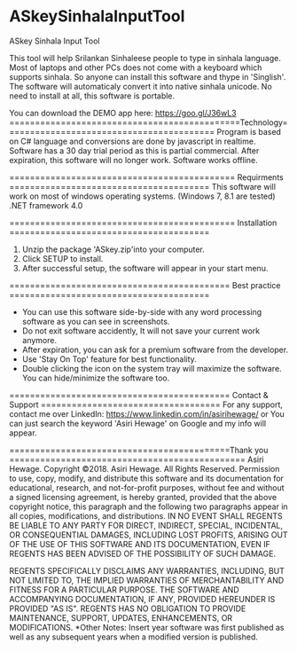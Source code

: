 # ASkeySinhalaInputTool
ASkey Sinhala Input Tool

This tool will help Srilankan Sinhaleese people to type in sinhala language. Most of laptops and other PCs does not come with a keyboard which supports sinhala. So anyone can install this software and thype in 'Singlish'. The software will automaticaly convert it into native sinhala unicode. 
No need to install at all, this software is portable.

You can download the DEMO app here: https://goo.gl/J36wL3
=============================================Technology=========================================
Program is based on C# language and conversions are done by javascript in realtime.
Software has a 30 day trial period as this is partial commercial.
After expiration, this software will no longer work.
Software works offline.

============================================ Requirments =======================================
This software will work on most of windows operating systems. (Windows 7, 8.1 are tested)
.NET framework 4.0

============================================ Installation =======================================
1. Unzip the package 'ASkey.zip'into your computer.
2. Click SETUP to install.
3. After successful setup, the software will appear in your start menu.

=========================================== Best practice =======================================
* You can use this software side-by-side with any word processing software as you can see in screenshots.
* Do not exit software accidently, It will not save your current work anymore.
* After expiration, you can ask for a premium software from the developer.
* Use 'Stay On Top' feature for best functionality.
* Double clicking the icon on the system tray will maximize the software. You can hide/minimize the software too. 

=========================================== Contact & Support ===================================
For any support, contact me over LinkedIn: https://www.linkedin.com/in/asirihewage/
or
You can just search the keyword 'Asiri Hewage' on Google and my info will appear.

===========================================Thank you ==============================================
Asiri Hewage.
Copyright ©2018. Asiri Hewage. All Rights Reserved. Permission to use, copy, modify, and distribute this software and its documentation for educational, research, and not-for-profit purposes, without fee and without a signed licensing agreement, is hereby granted, provided that the above copyright notice, this paragraph and the following two paragraphs appear in all copies, modifications, and distributions.
IN NO EVENT SHALL REGENTS BE LIABLE TO ANY PARTY FOR DIRECT, INDIRECT, SPECIAL, INCIDENTAL, OR CONSEQUENTIAL DAMAGES, INCLUDING LOST PROFITS, ARISING OUT OF THE USE OF THIS SOFTWARE AND ITS DOCUMENTATION, EVEN IF REGENTS HAS BEEN ADVISED OF THE POSSIBILITY OF SUCH DAMAGE.

REGENTS SPECIFICALLY DISCLAIMS ANY WARRANTIES, INCLUDING, BUT NOT LIMITED TO, THE IMPLIED WARRANTIES OF MERCHANTABILITY AND FITNESS FOR A PARTICULAR PURPOSE. THE SOFTWARE AND ACCOMPANYING DOCUMENTATION, IF ANY, PROVIDED HEREUNDER IS PROVIDED "AS IS". REGENTS HAS NO OBLIGATION TO PROVIDE MAINTENANCE, SUPPORT, UPDATES, ENHANCEMENTS, OR MODIFICATIONS.
*Other Notes: Insert year software was first published as well as any subsequent years when a modified version is published.
